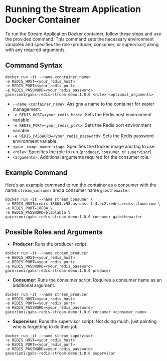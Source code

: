 # Running the Stream Application Docker Container

To run the Stream Application Docker container, follow these steps and use the provided command. This command sets the necessary environment variables and specifies the role (producer, consumer, or supervisor) along with any required arguments.

## Command Syntax

```shell
docker run -it --name <container_name>
-e REDIS_HOST=<your_redis_host>
-e REDIS_PORT=<your_redis_port>
-e REDIS_PASSWORD=<your_redis_password>
gacerioni/gabs-redis-stream-demo:1.0.0 <role> <optional_arguments>
```

- `--name <container_name>`: Assigns a name to the container for easier management.
- `-e REDIS_HOST=<your_redis_host>`: Sets the Redis host environment variable.
- `-e REDIS_PORT=<your_redis_port>`: Sets the Redis port environment variable.
- `-e REDIS_PASSWORD=<your_redis_password>`: Sets the Redis password environment variable.
- `<your_image_name>:<tag>`: Specifies the Docker image and tag to use.
- `<role>`: Specifies the role to run (`producer`, `consumer`, or `supervisor`).
- `<arguments>`: Additional arguments required for the consumer role.

## Example Command

Here’s an example command to run the container as a consumer with the name `stream_consumer` and a consumer name `gabsthewaiter`:

```shell
docker run -it --name stream_consumer \
-e REDIS_HOST=redis-18884.c98.us-east-1-4.ec2.redns.redis-cloud.com \
-e REDIS_PORT=18884 \
-e REDIS_PASSWORD=blablabla \
gacerioni/gabs-redis-stream-demo:1.0.0 consumer gabsthewaiter
```

## Possible Roles and Arguments

- **Producer**: Runs the producer script.

```shell
docker run -it --name stream_producer
-e REDIS_HOST=<your_redis_host>
-e REDIS_PORT=<your_redis_port>
-e REDIS_PASSWORD=<your_redis_password>
gacerioni/gabs-redis-stream-demo:1.0.0 producer
```


- **Consumer**: Runs the consumer script. Requires a consumer name as an additional argument.

```shell
docker run -it --name stream_producer
-e REDIS_HOST=<your_redis_host>
-e REDIS_PORT=<your_redis_port>
-e REDIS_PASSWORD=<your_redis_password>
gacerioni/gabs-redis-stream-demo:1.0.0 consumer <consumer_name>
```

- **Supervisor**: Runs the supervisor script. Not doing much, just pointing who is forgetting to do their job.

```shell
docker run -it --name stream_supervisor
-e REDIS_HOST=<your_redis_host>
-e REDIS_PORT=<your_redis_port>
-e REDIS_PASSWORD=<your_redis_password>
gacerioni/gabs-redis-stream-demo:1.0.0 supervisor
```